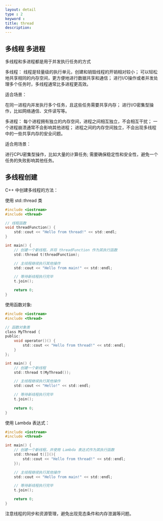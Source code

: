 ```yaml
---
layout: detail
type : 2
keyword :     
title: thread
description: 
---
```


## 多线程  多进程

多线程和多进程都是用于并发执行任务的方式

多线程：
线程是轻量级的执行单元，创建和销毁线程的开销相对较小；
可以轻松地共享相同的内存空间，更方便地进行数据共享和通信；
进行I/O操作或者并发处理多个任务时，多线程通常比多进程更高效。

适合场景：

在同一进程内并发执行多个任务，且这些任务需要共享内存；
进行I/O密集型操作，比如网络通信、文件读写等。

多进程：
每个进程拥有独立的内存空间，进程之间相互独立，不会相互干扰；
一个进程崩溃通常不会影响其他进程；
进程之间的内存空间独立，不会出现多线程中的一些共享内存的安全问题。

适合用场景：

进行CPU密集型操作，比如大量的计算任务;
需要确保稳定性和安全性，避免一个任务的失败影响其他任务。

## 多线程创建

C++ 中创建多线程的方法：

使用 std::thread 类
```c
#include <iostream>
#include <thread>

// 线程函数
void threadFunction() {
    std::cout << "Hello from thread!" << std::endl;
}

int main() {
    // 创建一个新线程，并将 threadFunction 作为其执行函数
    std::thread t(threadFunction);

    // 主线程继续执行其他操作
    std::cout << "Hello from main!" << std::endl;

    // 等待新线程执行完毕
    t.join();

    return 0;
}

```

使用函数对象:
```c
#include <iostream>
#include <thread>

// 函数对象类
class MyThread {
public:
    void operator()() {
        std::cout << "Hello from thread!" << std::endl;
    }
};

int main() {
    // 创建一个新线程
    std::thread t(MyThread());

    // 主线程继续执行其他操作
    std::cout << "Hello!" << std::endl;

    // 等待新线程执行完毕
    t.join();
    
    return 0;
}
```

使用 Lambda 表达式：
```c
#include <iostream>
#include <thread>

int main() {
    // 创建一个新线程，并使用 Lambda 表达式作为其执行函数
    std::thread t([](){
        std::cout << "Hello from thread!" << std::endl;
    });

    // 主线程继续执行其他操作
    std::cout << "Hello from main!" << std::endl;

    // 等待新线程执行完毕
    t.join();

    return 0;
}
```

注意线程的同步和资源管理，避免出现竞态条件和内存泄漏等问题。